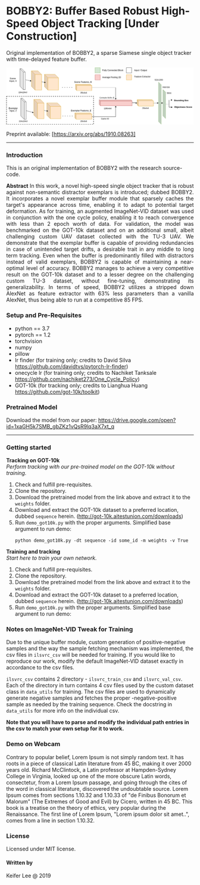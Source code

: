 # BOBBY2: Buffer Based Robust High-Speed Object Tracking [Under Construction]
Original implementation of BOBBY2, a sparse Siamese single object tracker with time-delayed feature buffer.    

![BOBBY2 architecture](https://github.com/datacrisis/BOBBY2/blob/master/doc_imgs/BOBBY_2_architecture.png)

Preprint available: [https://arxiv.org/abs/1910.08263]

- - - -
### Introduction
This is an original implementation of BOBBY2 with the research source-code.

<p align="justify">
<b>Abstract</b> In this work, a novel high-speed single object tracker that is robust against non-semantic distractor exemplars is introduced; dubbed BOBBY2. It incorporates a novel exemplar buffer module that sparsely caches the target's appearance across time, enabling it to adapt to potential target deformation. As for training, an augmented ImageNet-VID dataset was used in conjunction with the one cycle policy, enabling it to reach convergence with less than 2 epoch worth of data. For validation, the model was benchmarked on the GOT-10k dataset and on an additional small, albeit challenging custom UAV dataset collected with the TU-3 UAV. We demonstrate that the exemplar buffer is capable of providing redundancies in case of unintended target drifts, a desirable trait in any middle to long term tracking. Even when the buffer is predominantly filled with distractors instead of valid exemplars, BOBBY2 is capable of maintaining a near-optimal level of accuracy. BOBBY2 manages to achieve a very competitive result on the GOT-10k dataset and to a lesser degree on the challenging custom TU-3 dataset, without fine-tuning, demonstrating its generalizability. In terms of speed, BOBBY2 utilizes a stripped down AlexNet as feature extractor with 63% less parameters than a vanilla AlexNet, thus being able to run at a competitive 85 FPS.
 </p>


### Setup and Pre-Requisites
- python == 3.7
- pytorch == 1.2
- torchvision
- numpy
- pillow
- lr finder (for training only; credits to David Silva https://github.com/davidtvs/pytorch-lr-finder)
- onecycle lr (for training only; credits to Nachiket Tanksale https://github.com/nachiket273/One_Cycle_Policy)
- GOT-10k (for tracking only; credits to Lianghua Huang https://github.com/got-10k/toolkit)


### Pretrained Model

Download the model from our paper: https://drive.google.com/open?id=1xaGH5k7SMB_gbZKz1vQsR9lq3aX7xt_q

- - - -
### Getting started

**Tracking on GOT-10k**  <br />
*Perform tracking with our pre-trained model on the GOT-10k without training.*
  1. Check and fulfill pre-requisites.
  2. Clone the repository.
  3. Download the pretrained model from the link above and extract it to the `weights` folder.
  4. Download and extract the GOT-10k dataset to a preferred location, dubbed `sequence` herein. (http://got-10k.aitestunion.com/downloads)
  5. Run `demo_got10k.py` with the proper arguments. Simplified base argument to run demo:
     ```
     python demo_got10k.py -dt sequence -id some_id -m weights -v True
     ```

 **Training and tracking** <br />
 *Start here to train your own network.*
  1. Check and fulfill pre-requisites.
  2. Clone the repository.
  3. Download the pretrained model from the link above and extract it to the `weights` folder.
  4. Download and extract the GOT-10k dataset to a preferred location, dubbed `sequence` herein. (http://got-10k.aitestunion.com/downloads)
  5. Run `demo_got10k.py` with the proper arguments. Simplified base argument to run demo:


### Notes on ImageNet-VID Tweak for Training

Due to the unique buffer module, custom generation of positive-negative samples and the way the sample fetching mechanism was implemented, the csv files in `ilsvrc_csv` will be needed for training. If you would like to reproduce our work, modify the default ImageNet-VID dataset exactly in accordance to the csv files.

`ilsvrc_csv` contains 2 directory - `ilsvrc_train_csv` and `ilsvrc_val_csv`. Each of the directory in turn contains 4 csv files used by the custom dataset class in `data_utils` for training. The csv files are used to dynamically generate negative samples and fetches the proper -negative-positive sample as needed by the training sequence. Check the docstring in `data_utils` for more info on the individual csv.

**Note that you will have to parse and modify the individual path entries in the csv to match your own setup for it to work.**


### Demo on Webcam
Contrary to popular belief, Lorem Ipsum is not simply random text. It has roots in a piece of classical Latin literature from 45 BC, making it over 2000 years old. Richard McClintock, a Latin professor at Hampden-Sydney College in Virginia, looked up one of the more obscure Latin words, consectetur, from a Lorem Ipsum passage, and going through the cites of the word in classical literature, discovered the undoubtable source. Lorem Ipsum comes from sections 1.10.32 and 1.10.33 of "de Finibus Bonorum et Malorum" (The Extremes of Good and Evil) by Cicero, written in 45 BC. This book is a treatise on the theory of ethics, very popular during the Renaissance. The first line of Lorem Ipsum, "Lorem ipsum dolor sit amet..", comes from a line in section 1.10.32.


### License
Licensed under MIT license.

#### Written by
Keifer Lee @ 2019
